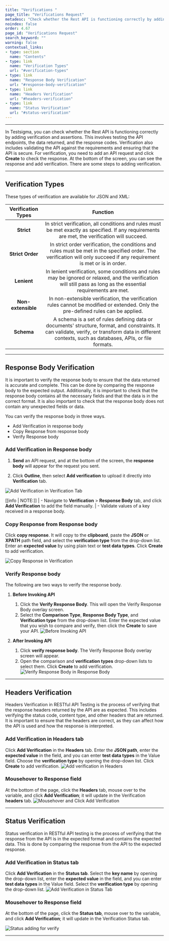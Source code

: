 ```yaml
---
title: "Verifications "
page_title: "Verifications Request"
metadesc: "Check whether the Rest API is functioning correctly by adding verification and assertions. Learn about Verifications Request in Testsigma"
noindex: false
order: 4.67
page_id: "Verifications Request"
search_keyword: ""
warning: false
contextual_links:
- type: section
  name: "Contents" 
- type: link
  name: "Verification Types"
  url: "#verification-types"
- type: link
  name: "Response Body Verification"
  url: "#response-body-verification"
- type: link
  name: "Headers Verification"
  url: "#headers-verification"
- type: link
  name: "Status Verification"
  url: "#status-verification"
---
```


---

In Testsigma, you can check whether the Rest API is functioning correctly by adding verification and assertions. This involves testing the API endpoints, the data returned, and the response codes. Verification also includes validating the API against the requirements and ensuring that the API is secure. For verification, you need to add an API request and click **Create** to check the response. At the bottom of the screen, you can see the response and add verification. There are some steps to adding verification.

---
## **Verification Types**

These types of verification are available for JSON and XML:

|Verification Types|Function|
|    :----:   |    :----:   |
| **Strict** | In strict verification, all conditions and rules must be met exactly as specified. If any requirements are met, the verification will succeed.|
| **Strict Order** | In strict order verification, the conditions and rules must be met in the specified order. The verification will only succeed if any requirement is met or is in order. |
| **Lenient**  | In lenient verification, some conditions and rules may be ignored or relaxed, and the verification will still pass as long as the essential requirements are met.|
|  **Non-extensible** | In non-extensible verification, the verification rules cannot be modified or extended. Only the pre-defined rules can be applied. |
| **Schema** | A schema is a set of rules defining data or documents' structure, format, and constraints. It can validate, verify, or transform data in different contexts, such as databases, APIs, or file formats. |

---

## **Response Body Verification**

It is important to verify the response body to ensure that the data returned is accurate and complete. This can be done by comparing the response body to the expected output. Additionally, it is important to check that the response body contains all the necessary fields and that the data is in the correct format. It is also important to check that the response body does not contain any unexpected fields or data.

You can verify the response body in three ways.
- Add Verification in response body
- Copy Response from response body
- Verify Response body

### **Add Verification in Response body**

1. **Send** an API request, and at the bottom of the screen, the **response body** will appear for the request you sent.

2. Click **Outline**, then select **Add verification** to upload it directly into **Verification** tab.

![Add Verification in Verification Tab](https://s3.amazonaws.com/static-docs.testsigma.com/new_images/projects/overview/responsebody_verification_restapi.gif)

[[info | NOTE:]]
| - Navigate to **Verification** > **Response Body** tab, and click **Add Verification** to add the field manually.
| - Validate values of a key received in a response body.

### **Copy Response from Response body**

Click **copy response**. It will copy to the **clipboard**, paste the **JSON** or **XPATH** path field, and select the **verification type** from the drop-down list. Enter an **expected value** by using plain text or **test data types**. Click **Create** to add verification.

![Copy Response in Verification](https://s3.amazonaws.com/static-docs.testsigma.com/new_images/projects/overview/copyresponse_verification_restapi.gif)

### **Verify Response body**

The following are two ways to verify the response body.

1. **Before Invoking API**
    1. Click the **Verify Response Body**. This will open the Verify Response Body overlay screen.
    2. Select the **Comparison Type**, **Response Body Type**, and **Verification type** from the drop-down list. Enter the expected value that you wish to compare and verify, then click the **Create** to save your API. ![Before Invoking API](https://s3.amazonaws.com/static-docs.testsigma.com/new_images/projects/overview/compareverify.gif)

2. **After Invoking API**

    1. Click **verify response body**. The Verify Response Body overlay screen will appear. 
    2. Open the comparison and **verification types** drop-down lists to select them. Click **Create** to add verification. ![Verify Response Body in Response Body](https://s3.amazonaws.com/static-docs.testsigma.com/new_images/projects/overview/verify_response_body_restapi.gif)

---

## **Headers Verification**

Headers Verification in RESTful API Testing is the process of verifying that the response headers returned by the API are as expected. This includes verifying the status code, content type, and other headers that are returned. It is important to ensure that the headers are correct, as they can affect how the API is used and how the response is interpreted.

### **Add Verification in Headers tab**

Click **Add Verification** in the **Headers** tab. Enter the **JSON path**, enter the **expected value** in the field, and you can enter **test data types** in the Value field. Choose the **verification type** by opening the drop-down list. Click **Create** to add verification.
![Add verification in Headers](https://s3.amazonaws.com/static-docs.testsigma.com/new_images/projects/overview/headersadd_headers_restapi.png)

### **Mousehover to Response field**

At the bottom of the page, click the **Headers** tab, mouse over to the variable, and click **Add Verification**; it will update in the Verification **headers** tab.
![Mousehover and Click Add Verification](https://s3.amazonaws.com/static-docs.testsigma.com/new_images/projects/overview/headersadd_tabheaders_restapi.png)

---

## **Status Verification**

Status verification in RESTful API testing is the process of verifying that the response from the API is in the expected format and contains the expected data. This is done by comparing the response from the API to the expected response. 

### **Add Verification in Status tab**

Click **Add Verification** in the **Status tab**. Select the **key name** by opening the drop-down list, enter the **expected value** in the field, and you can enter **test data types** in the Value field. Select the **verification type** by opening the drop-down list. 
![Add Verification in Status Tab](https://s3.amazonaws.com/static-docs.testsigma.com/new_images/projects/overview/status_addverfication_restapi.png)

### **Mousehover to Response field**

At the bottom of the page, click the **Status tab**, mouse over to the variable, and click **Add Verification**; it will update in the Verification Status tab.

![Status adding for verify](https://s3.amazonaws.com/static-docs.testsigma.com/new_images/projects/overview/status_tabaddverfication_restapi.png)

---
